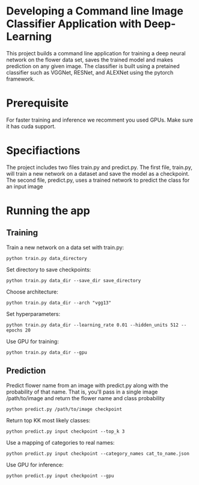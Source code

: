 # Developing a Command line Image Classifier Application with Deep-Learning

This project builds a command line application for training a deep neural network on the flower data set, saves the trained model and makes prediction on any given image.
The classifier is built using a pretained classifier such as VGGNet, RESNet, and ALEXNet using the pytorch framework. 


# Prerequisite

For faster training and inference we recomment you used GPUs. Make sure it has cuda support.


# Specifiactions

The project  includes  two files train.py and predict.py. The first file, train.py, will train a new network on a dataset and save the model as a checkpoint. The second file, predict.py, uses a trained network to predict the class for an input image





# Running the app


##  Training

Train a new network on a data set with train.py:

```
python train.py data_directory
```

Set directory to save checkpoints:

```
python train.py data_dir --save_dir save_directory
```
Choose architecture:

```
python train.py data_dir --arch "vgg13"
```

Set hyperparameters:

```
python train.py data_dir --learning_rate 0.01 --hidden_units 512 --epochs 20
```

Use GPU for training:

```
python train.py data_dir --gpu
```


## Prediction

Predict flower name from an image with predict.py along with the probability of that name. That is, you'll pass in a single image /path/to/image and return the flower name and class probability

```
python predict.py /path/to/image checkpoint
```

Return top KK most likely classes:

```
python predict.py input checkpoint --top_k 3
```

Use a mapping of categories to real names:

```
python predict.py input checkpoint --category_names cat_to_name.json
```

Use GPU for inference:

```
python predict.py input checkpoint --gpu
```


